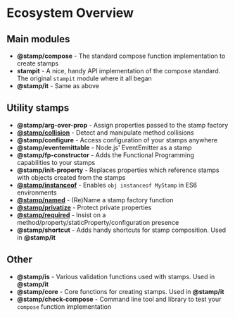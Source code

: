 # Ecosystem Overview

## Main modules

* **@stamp/compose** - The standard compose function implementation to create stamps
* **stampit** - A nice, handy API implementation of the compose standard. The original `stampit` module where it all began
* **@stamp/it** - Same as above

## Utility stamps

* **@stamp/arg-over-prop** - Assign properties passed to the stamp factory
* [**@stamp/collision**](stamp-collision.md) - Detect and manipulate method collisions
* **@stamp/configure** - Access configuration of your stamps anywhere
* **@stamp/eventemittable** - Node.js' EventEmitter as a stamp
* **@stamp/fp-constructor** - Adds the Functional Programming capabilities to your stamps
* **@stamp/init-property** - Replaces properties which reference stamps with objects created from the stamps
* [**@stamp/instanceof**](stamp-instanceof.md) - Enables `obj instanceof MyStamp` in ES6 environments
* [**@stamp/named**](stamp-named.md) - \(Re\)Name a stamp factory function
* [**@stamp/privatize**](stamp-privatize.md) - Protect private properties
* [**@stamp/required**](stamp-required.md) - Insist on a method/property/staticProperty/configuration presence
* **@stamp/shortcut** - Adds handy shortcuts for stamp composition. Used in **@stamp/it**

## Other

* **@stamp/is** - Various validation functions used with stamps. Used in **@stamp/it**
* **@stamp/core** - Core functions for creating stamps. Used in **@stamp/it**
* **@stamp/check-compose** - Command line tool and library to test your `compose` function implementation

